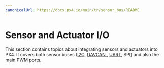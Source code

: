 ```yaml
---
canonicalUrl: https://docs.px4.io/main/tr/sensor_bus/README
---
```


# Sensor and Actuator I/O

This section contains topics about integrating sensors and actuators into PX4. It covers both sensor buses ([I2C](../sensor_bus/i2c_general.md), [UAVCAN ](../uavcan/README.md), [UART](../uart/README.md), SPI) and also the main PWM ports.
